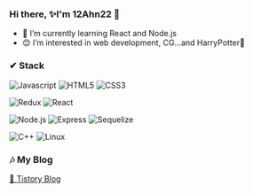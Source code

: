 ### Hi there, ✨I'm 12Ahn22 👋

- 🌱 I’m currently learning React and Node.js
- 😊 I’m interested in web development, CG...and HarryPotter🔮

### ✔ Stack
![Javascript](https://img.shields.io/badge/Javascript-F7DF1E?style=flat-square&logo=Javascript&logoColor=white) ![HTML5](https://img.shields.io/badge/HTML5-E34F26?style=flat-square&logo=HTML5&logoColor=white) ![CSS3](https://img.shields.io/badge/CSS3-1572B6?style=flat-square&logo=CSS3&logoColor=white) 

![Redux](https://img.shields.io/badge/Redux-764ABC?style=flat-square&logo=Redux&logoColor=white) ![React](https://img.shields.io/badge/React-61DAFB?style=flat-square&logo=React&logoColor=white)

![Node.js](https://img.shields.io/badge/Node.js-339933?style=flat-square&logo=Node.js&logoColor=white) ![Express](https://img.shields.io/badge/Express-000000?style=flat-square&logo=Express&logoColor=white) ![Sequelize](https://img.shields.io/badge/Sequelize-52B0E7?style=flat-square&logo=Sequelize&logoColor=white) 

![C++](https://img.shields.io/badge/C++-00599C?style=flat-square&logo=C++&logoColor=white)  ![Linux](https://img.shields.io/badge/Linux-FCC624?style=flat-square&logo=Linux&logoColor=white)

### 🎶 My Blog
[🎉 Tistory Blog ](https://12ahn22.tistory.com/)

